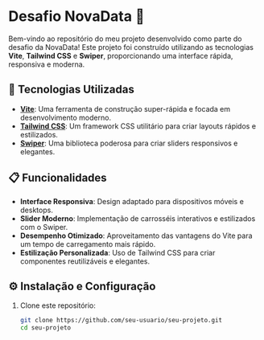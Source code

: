 # Desafio NovaData 🚀

Bem-vindo ao repositório do meu projeto desenvolvido como parte do desafio da NovaData! Este projeto foi construído utilizando as tecnologias **Vite**, **Tailwind CSS** e **Swiper**, proporcionando uma interface rápida, responsiva e moderna.

## 🌟 Tecnologias Utilizadas

- **[Vite](https://vitejs.dev/)**: Uma ferramenta de construção super-rápida e focada em desenvolvimento moderno.
- **[Tailwind CSS](https://tailwindcss.com/)**: Um framework CSS utilitário para criar layouts rápidos e estilizados.
- **[Swiper](https://swiperjs.com/)**: Uma biblioteca poderosa para criar sliders responsivos e elegantes.

## 📋 Funcionalidades

- **Interface Responsiva**: Design adaptado para dispositivos móveis e desktops.
- **Slider Moderno**: Implementação de carrosséis interativos e estilizados com o Swiper.
- **Desempenho Otimizado**: Aproveitamento das vantagens do Vite para um tempo de carregamento mais rápido.
- **Estilização Personalizada**: Uso de Tailwind CSS para criar componentes reutilizáveis e elegantes.

## ⚙️ Instalação e Configuração

1. Clone este repositório:
   ```bash
   git clone https://github.com/seu-usuario/seu-projeto.git
   cd seu-projeto
